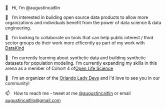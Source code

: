 👋  &nbsp; Hi, I’m @augustincaitlin

👀  &nbsp; I’m interested in building open source data products to allow more organizations and individuals benefit from the power of data science & data engineering.

💞️ &nbsp; I’m looking to collaborate on tools that can help public interest / third sector groups do their work more efficently as part of my work with [DataKind](https://www.datakind.org/)

🌱 &nbsp; I’m currently learning about synthetic data and building synthetic datasets for population modeling. I'm currently expanding my skills in this arena as a member of Cohort 4 of[Open Life Science](http://openlifesci.org)

🌼  &nbsp; I'm an organizer of the [Orlando Lady Devs](https://orlandoladydevelopers.com/) and I'd love to see you in our community!

📫  &nbsp; How to reach me - tweet at me [@augustincaitlin](https://twitter.com/augustincaitlin) or email augustincaitlin@gmail.com 

<!---
augustincaitlin/augustincaitlin is a ✨ special ✨ repository because its `README.md` (this file) appears on your GitHub profile.
You can click the Preview link to take a look at your changes.
--->
